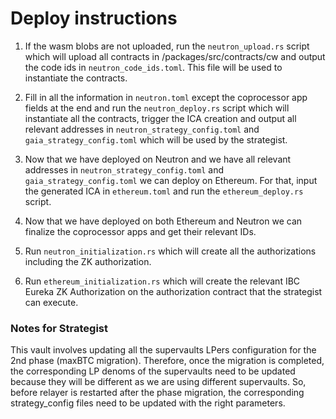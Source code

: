 # Deploy instructions

1. If the wasm blobs are not uploaded, run the `neutron_upload.rs` script which will upload all contracts in /packages/src/contracts/cw and output the code ids in `neutron_code_ids.toml`. This file will be used to instantiate the contracts.

2. Fill in all the information in `neutron.toml` except the coprocessor app fields at the end and run the `neutron_deploy.rs` script which will instantiate all the contracts, trigger the ICA creation and output all relevant addresses in `neutron_strategy_config.toml` and `gaia_strategy_config.toml` which will be used by the strategist.

3. Now that we have deployed on Neutron and we have all relevant addresses in `neutron_strategy_config.toml` and `gaia_strategy_config.toml` we can deploy on Ethereum. For that, input the generated ICA in `ethereum.toml` and run the `ethereum_deploy.rs` script.

4. Now that we have deployed on both Ethereum and Neutron we can finalize the coprocessor apps and get their relevant IDs.

5. Run `neutron_initialization.rs` which will create all the authorizations including the ZK authorization.

6. Run `ethereum_initialization.rs` which will create the relevant IBC Eureka ZK Authorization on the authorization contract that the strategist can execute.

### Notes for Strategist

This vault involves updating all the supervaults LPers configuration for the 2nd phase (maxBTC migration). Therefore, once the migration is completed, the corresponding LP denoms of the supervaults need to be updated because they will be different as we are using different supervaults.
So, before relayer is restarted after the phase migration, the corresponding strategy_config files need to be updated with the right parameters.

